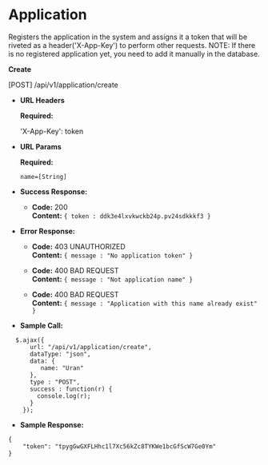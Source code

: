 # Application

Registers the application in the system and assigns it a token that will be riveted as a header('X-App-Key') to perform other requests. NOTE: If there is no registered application yet, you need to add it manually in the database.

**Create**

  [POST] /api/v1/application/create
  
*  **URL Headers**
   
   **Required:**
   
    'X-App-Key': token
  
*  **URL Params**

   **Required:**

   `name=[String]`

* **Success Response:**

  * **Code:** 200 <br />
    **Content:** `{ token : ddk3e4lxvkwckb24p.pv24sdkkkf3 }`
 
* **Error Response:**

  * **Code:** 403 UNAUTHORIZED <br />
    **Content:** `{ message : "No application token" }`

  * **Code:** 400 BAD REQUEST <br />
    **Content:** `{ message : "Not application name" }`
    
  * **Code:** 400 BAD REQUEST <br />
    **Content:** `{ message : "Application with this name already exist" }`

* **Sample Call:**

```
  $.ajax({
      url: "/api/v1/application/create",
      dataType: "json",
      data: {
         name: "Uran"
      },
      type : "POST",
      success : function(r) {
        console.log(r);
      }
    });
```

* **Sample Response:**
```
{
    "token": "tpygGwGXFLHhc1l7Xc56kZc8TYKWe1bcGfScW7Ge0Ym"
}
```
